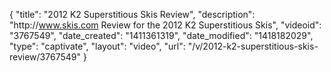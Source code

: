 {
    "title": "2012 K2 Superstitious Skis Review",
    "description": "http:\/\/www.skis.com Review for the 2012 K2 Superstitious Skis",
    "videoid": "3767549",
    "date_created": "1411361319",
    "date_modified": "1418182029",
    "type": "captivate",
    "layout": "video",
    "url": "\/v\/2012-k2-superstitious-skis-review\/3767549"
}